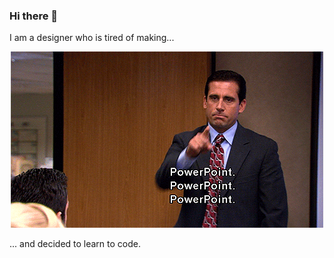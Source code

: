 ### Hi there 👋
I am a designer who is tired of making...

<div align="center">
	<img src="https://github.com/gustavomeyer/gustavomeyer/raw/master/pp.gif">
</div>

... and decided to learn to code.

<!--
**gustavomeyer/gustavomeyer** is a ✨ _special_ ✨ repository because its `README.md` (this file) appears on your GitHub profile.

Here are some ideas to get you started:

- 🔭 I’m currently working on ...
- 🌱 I’m currently learning ...
- 👯 I’m looking to collaborate on ...
- 🤔 I’m looking for help with ...
- 💬 Ask me about ...
- 📫 How to reach me: ...
- 😄 Pronouns: ...
- ⚡ Fun fact: ...
-->
